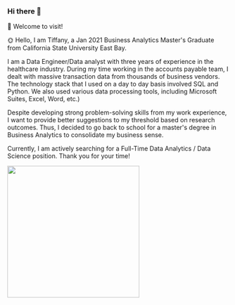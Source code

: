 ### Hi there 👋

🌱 Welcome to visit!

🌞 Hello, I am Tiffany, a Jan 2021 Business Analytics Master's Graduate from California State University East Bay.

I am a Data Engineer/Data analyst with three years of experience in the healthcare industry. During my time working in the accounts payable team, I dealt with massive transaction data from thousands of business vendors. The technology stack that I used on a day to day basis involved SQL and Python. We also used various data processing tools, including Microsoft Suites, Excel, Word, etc.)

Despite developing strong problem-solving skills from my work experience, I want to provide better suggestions to my threshold based on research outcomes. Thus, I decided to go back to school for a master's degree in Business Analytics to consolidate my business sense.

Currently, I am actively searching for a Full-Time Data Analytics / Data Science position.
Thank you for your time!

<img src="https://media.giphy.com/media/bcKmIWkUMCjVm/giphy.gif" width="300" />
